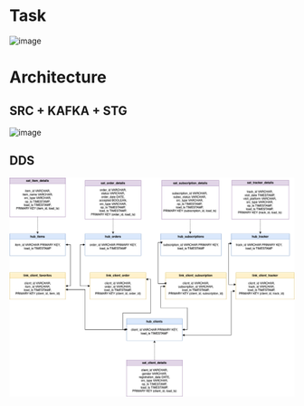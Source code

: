 # Task

![image](https://github.com/user-attachments/assets/ab80b31d-9cc4-41e6-890c-03c4fb2301bd)


# Architecture

## SRC + KAFKA + STG
![image](https://github.com/user-attachments/assets/2a748e0a-8b01-41a5-abc6-086e0386f53e)


## DDS
![alt text](dds/data_vault.drawio.png)